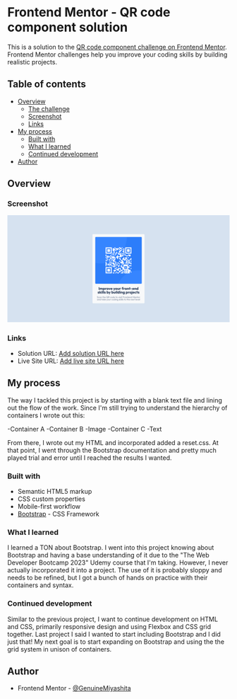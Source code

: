 # Frontend Mentor - QR code component solution

This is a solution to the [QR code component challenge on Frontend Mentor](https://www.frontendmentor.io/challenges/qr-code-component-iux_sIO_H). Frontend Mentor challenges help you improve your coding skills by building realistic projects.

## Table of contents

- [Overview](#overview)
  - [The challenge](#the-challenge)
  - [Screenshot](#screenshot)
  - [Links](#links)
- [My process](#my-process)
  - [Built with](#built-with)
  - [What I learned](#what-i-learned)
  - [Continued development](#continued-development)
- [Author](#author)

## Overview

### Screenshot

![](./images/qr-screenshot.png)

### Links

- Solution URL: [Add solution URL here](https://your-solution-url.com)
- Live Site URL: [Add live site URL here](https://genuinemiyashita.github.io/QR-Code-Component/)

## My process

The way I tackled this project is by starting with a blank text file and lining out the flow of the work. Since I'm still trying to understand the hierarchy of containers I wrote out this:

-Container A
-Container B
-Image
-Container C
-Text

From there, I wrote out my HTML and incorporated added a reset.css. At that point, I went through the Bootstrap documentation and pretty much played trial and error until I reached the results I wanted.

### Built with

- Semantic HTML5 markup
- CSS custom properties
- Mobile-first workflow
- [Bootstrap](https://getbootstrap.com/) - CSS Framework

### What I learned

I learned a TON about Bootstrap. I went into this project knowing about Bootstrap and having a base understanding of it due to the "The Web Developer Bootcamp 2023" Udemy course that I'm taking. However, I never actually incorporated it into a project. The use of it is probably sloppy and needs to be refined, but I got a bunch of hands on practice with their containers and syntax.

### Continued development

Similar to the previous project, I want to continue development on HTML and CSS, primarily responsive design and using Flexbox and CSS grid together. Last project I said I wanted to start including Bootstrap and I did just that! My next goal is to start expanding on Bootstrap and using the the grid system in unison of containers.

## Author

- Frontend Mentor - [@GenuineMiyashita](https://www.frontendmentor.io/profile/GenuineMiyashita)
